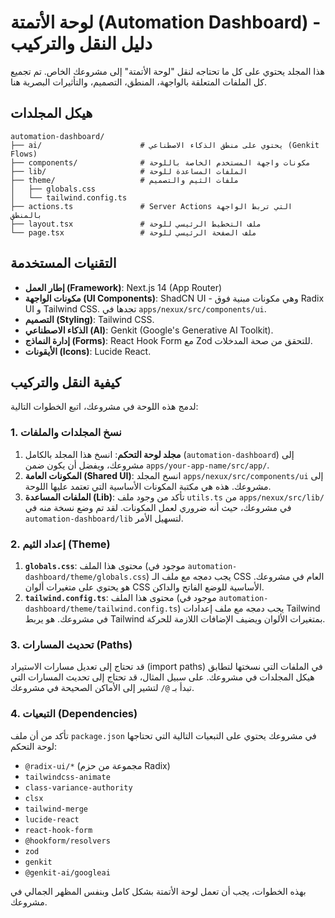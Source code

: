 # لوحة الأتمتة (Automation Dashboard) - دليل النقل والتركيب

هذا المجلد يحتوي على كل ما تحتاجه لنقل "لوحة الأتمتة" إلى مشروعك الخاص. تم تجميع كل الملفات المتعلقة بالواجهة، المنطق، التصميم، والتأثيرات البصرية هنا.

## هيكل المجلدات

```
automation-dashboard/
├── ai/                      # يحتوي على منطق الذكاء الاصطناعي (Genkit Flows)
├── components/              # مكونات واجهة المستخدم الخاصة باللوحة
├── lib/                     # الملفات المساعدة للوحة
├── theme/                   # ملفات الثيم والتصميم
│   ├── globals.css
│   └── tailwind.config.ts
├── actions.ts               # Server Actions التي تربط الواجهة بالمنطق
├── layout.tsx               # ملف التخطيط الرئيسي للوحة
└── page.tsx                 # ملف الصفحة الرئيسي للوحة
```

## التقنيات المستخدمة

-   **إطار العمل (Framework)**: Next.js 14 (App Router)
-   **مكونات الواجهة (UI Components)**: ShadCN UI - وهي مكونات مبنية فوق Radix UI و Tailwind CSS. تجدها في `apps/nexux/src/components/ui`.
-   **التصميم (Styling)**: Tailwind CSS.
-   **الذكاء الاصطناعي (AI)**: Genkit (Google's Generative AI Toolkit).
-   **إدارة النماذج (Forms)**: React Hook Form مع Zod للتحقق من صحة المدخلات.
-   **الأيقونات (Icons)**: Lucide React.

## كيفية النقل والتركيب

لدمج هذه اللوحة في مشروعك، اتبع الخطوات التالية:

### 1. نسخ المجلدات والملفات

1.  **مجلد لوحة التحكم**: انسخ هذا المجلد بالكامل (`automation-dashboard`) إلى مشروعك، ويفضل أن يكون ضمن `apps/your-app-name/src/app/`.
2.  **المكونات العامة (Shared UI)**: انسخ المجلد `apps/nexux/src/components/ui` إلى مشروعك. هذه هي مكتبة المكونات الأساسية التي تعتمد عليها اللوحة.
3.  **الملفات المساعدة (Lib)**: تأكد من وجود ملف `utils.ts` من `apps/nexux/src/lib/` في مشروعك، حيث أنه ضروري لعمل المكونات. لقد تم وضع نسخة منه في `automation-dashboard/lib` لتسهيل الأمر.

### 2. إعداد الثيم (Theme)

1.  **`globals.css`**: محتوى هذا الملف (موجود في `automation-dashboard/theme/globals.css`) يجب دمجه مع ملف الـ CSS العام في مشروعك. هو يحتوي على متغيرات ألوان CSS الأساسية للوضع الفاتح والداكن.
2.  **`tailwind.config.ts`**: محتوى هذا الملف (موجود في `automation-dashboard/theme/tailwind.config.ts`) يجب دمجه مع ملف إعدادات Tailwind في مشروعك. هو يربط Tailwind بمتغيرات الألوان ويضيف الإضافات اللازمة للحركة.

### 3. تحديث المسارات (Paths)

قد تحتاج إلى تعديل مسارات الاستيراد (import paths) في الملفات التي نسختها لتطابق هيكل المجلدات في مشروعك. على سبيل المثال، قد تحتاج إلى تحديث المسارات التي تبدأ بـ `@/` لتشير إلى الأماكن الصحيحة في مشروعك.

### 4. التبعيات (Dependencies)

تأكد من أن ملف `package.json` في مشروعك يحتوي على التبعيات التالية التي تحتاجها لوحة التحكم:

-   `@radix-ui/*` (مجموعة من حزم Radix)
-   `tailwindcss-animate`
-   `class-variance-authority`
-   `clsx`
-   `tailwind-merge`
-   `lucide-react`
-   `react-hook-form`
-   `@hookform/resolvers`
-   `zod`
-   `genkit`
-   `@genkit-ai/googleai`

بهذه الخطوات، يجب أن تعمل لوحة الأتمتة بشكل كامل وبنفس المظهر الجمالي في مشروعك.
